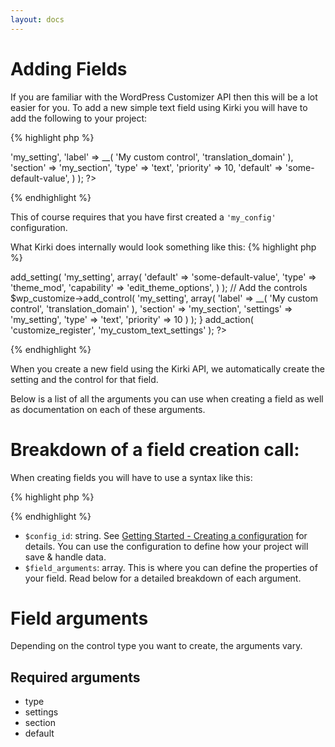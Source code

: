 ```yaml
---
layout: docs
---
```


# Adding Fields

If you are familiar with the WordPress Customizer API then this will be a lot easier for you.
To add a new simple text field using Kirki you will have to add the following to your project:

{% highlight php %}
<?php
Kirki::add_field( 'my_config', array(
	'settings' => 'my_setting',
	'label'    => __( 'My custom control', 'translation_domain' ),
	'section'  => 'my_section',
	'type'     => 'text',
	'priority' => 10,
	'default'  => 'some-default-value',
) );
?>
{% endhighlight %}

This of course requires that you have first created a `'my_config'` configuration.

What Kirki does internally would look something like this:
{% highlight php %}
<?php
function my_custom_text_settings( $wp_customize ) {

	// Register the settings
	$wp_customize->add_setting( 'my_setting', array(
		'default'        => 'some-default-value',
		'type'           => 'theme_mod',
		'capability'     => 'edit_theme_options',
	) );

	// Add the controls
	$wp_customize->add_control( 'my_setting', array(
		'label'       => __( 'My custom control', 'translation_domain' ),
		'section'     => 'my_section',
		'settings'    => 'my_setting',
		'type'        => 'text',
		'priority'    => 10
    ) );

}
add_action( 'customize_register', 'my_custom_text_settings' );
?>
{% endhighlight %}

When you create a new field using the Kirki API, we automatically create the setting and the control for that field.

Below is a list of all the arguments you can use when creating a field as well as documentation on each of these arguments.

# Breakdown of a field creation call:

When creating fields you will have to use a syntax like this:

{% highlight php %}
<?php Kirki::add_field( $config_id, $field_arguments ); ?>
{% endhighlight %}

* `$config_id`: string. See [Getting Started - Creating a configuration](https://github.com/aristath/kirki/wiki/Getting-Started#creating-a-configuration-for-your-project) for details. You can use the configuration to define how your project will save & handle data.
* `$field_arguments`: array. This is where you can define the properties of your field. Read below for a detailed breakdown of each argument.

# Field arguments

Depending on the control type you want to create, the arguments vary.

## Required arguments

* type
* settings
* section
* default

